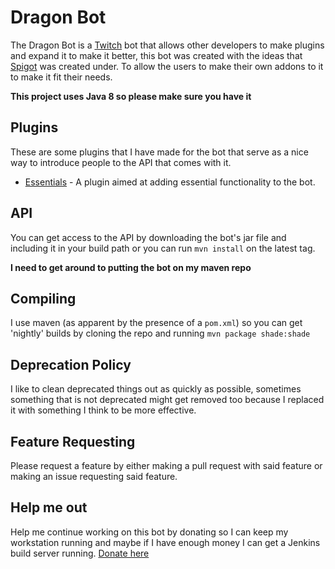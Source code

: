 Dragon Bot
==========
The Dragon Bot is a [Twitch](https://twitch.tv/ "Twitch.tv") bot that allows other developers to make plugins and expand it to make it better,
this bot was created with the ideas that [Spigot](https://www.spigotmc.org/ "Spigot's Webpage") was created under. To allow the users to make their
own addons to it to make it fit their needs.

**This project uses Java 8 so please make sure you have it**

Plugins
-------
These are some plugins that I have made for the bot that serve as a nice way to introduce people to the API that comes with it.
  
- [Essentials](https://github.com/Dragovorn/essentials "Dragon Bot Essentials' Github") - A plugin aimed at adding essential functionality to the bot.

API
---
You can get access to the API by downloading the bot's jar file and including it in your build path
or you can run `mvn install` on the latest tag.

**I need to get around to putting the bot on my maven repo**

Compiling
---------
I use maven (as apparent by the presence of a `pom.xml`) so you can get 'nightly' builds
by cloning the repo and running `mvn package shade:shade`

Deprecation Policy
------------------
I like to clean deprecated things out as quickly as possible, sometimes something that is
not deprecated might get removed too because I replaced it with something I think to be more effective.

Feature Requesting
------------------
Please request a feature by either making a pull request with said feature or making an issue
requesting said feature.

Help me out
-----------
Help me continue working on this bot by donating so I can keep my workstation running
and maybe if I have enough money I can get a Jenkins build server running. [Donate here](https://twitch.streamlabs.com/Dragovorn)